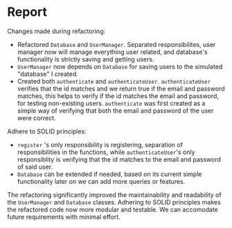 # Report

Changes made during refactoring:
- Refactored `Database` and `UserManager`. Separated responsibilites, user manager now will manage everything user related, and database's functionality is strictly saving and getting users.
- `UserManager` now depends on `Database` for saving users to the simulated "database" I created.
- Created both `authenticate` and `authenticateUser`. `authenticateUser` verifies that the id matches and we return true if the email and password matches, this helps to verify if the id matches the email and password, for testing non-existing users. `authenticate` was first created as a simple way of verifying that both the email and password of the user were correct.

Adhere to SOLID principles:
- `register` 's only responsibility is registering, separation of responsibilities in the functions, while `authenticateUser`'s only responsiblity is verifying that the id matches to the email and password of said user.
- `Database` can be extended if needed, based on its current simple functionality later on we can add more queries or features.

The refactoring significantly improved the maintainability and readability of the `UserManager` and `Database` classes. Adhering to SOLID principles makes the refactored code now more modular and testable. We can accomodate future requirements with minimal effort.
